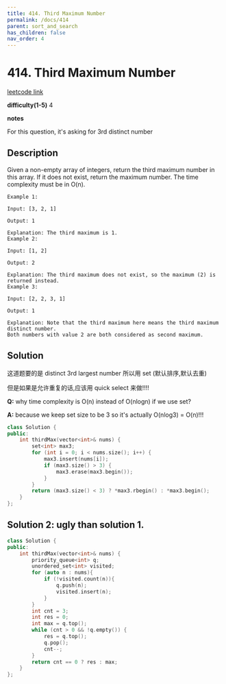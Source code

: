 ```yaml
---
title: 414. Third Maximum Number
permalink: /docs/414
parent: sort_and_search
has_children: false
nav_order: 4
---
```

# 414. Third Maximum Number
[leetcode link](https://leetcode.com/problems/third-maximum-number/)

**difficulty(1-5)** 
4

**notes**

For this question, it's asking for 3rd distinct number

## Description
Given a non-empty array of integers, return the third maximum number in this array. If it does not exist, return the maximum number. The time complexity must be in O(n).
```
Example 1:

Input: [3, 2, 1]

Output: 1

Explanation: The third maximum is 1.
Example 2:

Input: [1, 2]

Output: 2

Explanation: The third maximum does not exist, so the maximum (2) is returned instead.
Example 3:

Input: [2, 2, 3, 1]

Output: 1

Explanation: Note that the third maximum here means the third maximum distinct number.
Both numbers with value 2 are both considered as second maximum.
```
## Solution
这道题要的是 distinct 3rd largest number 所以用 set (默认排序,默认去重)

但是如果是允许重复的话,应该用 quick select 来做!!!!

**Q:** why time complexity is O(n) instead of O(nlogn) if we use set? 

**A:** because we keep set size to be 3 so it's actually O(nlog3) = O(n)!!!

```c++
class Solution {
public:
    int thirdMax(vector<int>& nums) {
        set<int> max3;
        for (int i = 0; i < nums.size(); i++) {
            max3.insert(nums[i]);
            if (max3.size() > 3) {
                max3.erase(max3.begin());
            }
        }
        return (max3.size() < 3) ? *max3.rbegin() : *max3.begin();
    }
};
```

## Solution 2: ugly than solution 1.
```c++
class Solution {
public:
    int thirdMax(vector<int>& nums) {
        priority_queue<int> q;
        unordered_set<int> visited;
        for (auto n : nums){
            if (!visited.count(n)){
                q.push(n);
                visited.insert(n);
            }            
        }
        int cnt = 3;
        int res = 0;
        int max = q.top();
        while (cnt > 0 && !q.empty()) {
            res = q.top();
            q.pop();
            cnt--;
        }
        return cnt == 0 ? res : max;
    }
};
```
<!-- 
Default label
{: .label }

Blue label
{: .label .label-blue }

Stable
{: .label .label-green }

New release
{: .label .label-purple }

Coming soon
{: .label .label-yellow }

Deprecated
{: .label .label-red } -->
